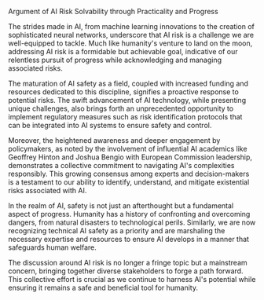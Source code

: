 Argument of AI Risk Solvability through Practicality and Progress

The strides made in AI, from machine learning innovations to the creation of sophisticated neural networks, underscore that AI risk is a challenge we are well-equipped to tackle. Much like humanity's venture to land on the moon, addressing AI risk is a formidable but achievable goal, indicative of our relentless pursuit of progress while acknowledging and managing associated risks.

The maturation of AI safety as a field, coupled with increased funding and resources dedicated to this discipline, signifies a proactive response to potential risks. The swift advancement of AI technology, while presenting unique challenges, also brings forth an unprecedented opportunity to implement regulatory measures such as risk identification protocols that can be integrated into AI systems to ensure safety and control.

Moreover, the heightened awareness and deeper engagement by policymakers, as noted by the involvement of influential AI academics like Geoffrey Hinton and Joshua Bengio with European Commission leadership, demonstrates a collective commitment to navigating AI's complexities responsibly. This growing consensus among experts and decision-makers is a testament to our ability to identify, understand, and mitigate existential risks associated with AI.

In the realm of AI, safety is not just an afterthought but a fundamental aspect of progress. Humanity has a history of confronting and overcoming dangers, from natural disasters to technological perils. Similarly, we are now recognizing technical AI safety as a priority and are marshaling the necessary expertise and resources to ensure AI develops in a manner that safeguards human welfare.

The discussion around AI risk is no longer a fringe topic but a mainstream concern, bringing together diverse stakeholders to forge a path forward. This collective effort is crucial as we continue to harness AI's potential while ensuring it remains a safe and beneficial tool for humanity.